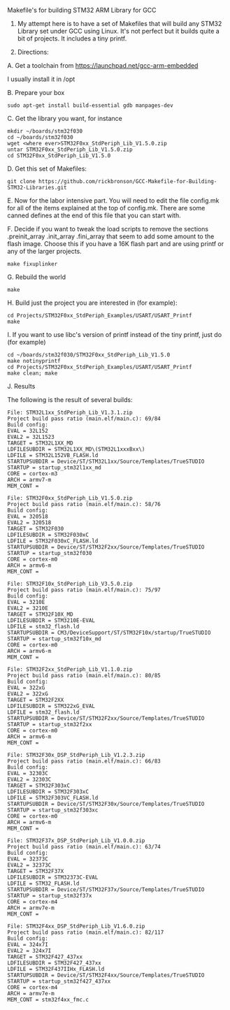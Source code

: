    Makefile's for building STM32 ARM Library for GCC

1.  My attempt here is to have a set of Makefiles that will build any
STM32 Library set under GCC using Linux.  It's not perfect but it
builds quite a bit of projects.  It includes a tiny printf.

2.  Directions:

A. Get a toolchain from https://launchpad.net/gcc-arm-embedded

  I usually install it in /opt

B. Prepare your box

```
sudo apt-get install build-essential gdb manpages-dev
```

C. Get the library you want, for instance

```
mkdir ~/boards/stm32f030
cd ~/boards/stm32f030
wget <where ever>STM32F0xx_StdPeriph_Lib_V1.5.0.zip
untar STM32F0xx_StdPeriph_Lib_V1.5.0.zip
cd STM32F0xx_StdPeriph_Lib_V1.5.0
```

D. Get this set of Makefiles:

```
git clone https://github.com/rickbronson/GCC-Makefile-for-Building-STM32-Libraries.git
```

E. Now for the labor intensive part.  You will need to edit the file
config.mk for all of the items explained at the top of config.mk.
There are some canned defines at the end of this file that you can
start with.

F. Decide if you want to tweak the load scripts to remove the sections
.preinit_array .init_array .fini_array that seem to add some amount to
the flash image.  Choose this if you have a 16K flash part and are
using printf or any of the larger projects.

```
make fixuplinker
```

G. Rebuild the world

```
make
```

H. Build just the project you are interested in (for example):

```
cd Projects/STM32F0xx_StdPeriph_Examples/USART/USART_Printf
make
```

I. If you want to use libc's version of printf instead of the tiny
printf, just do (for example)

```
cd ~/boards/stm32f030/STM32F0xx_StdPeriph_Lib_V1.5.0
make notinyprintf
cd Projects/STM32F0xx_StdPeriph_Examples/USART/USART_Printf
make clean; make
```

J. Results

  The following is the result of several builds:
	
```
File: STM32L1xx_StdPeriph_Lib_V1.3.1.zip
Project build pass ratio (main.elf/main.c): 69/84
Build config:
EVAL = 32L152
EVAL2 = 32L1523
TARGET = STM32L1XX_MD
LDFILESUBDIR = STM32L1XX_MD\(STM32L1xxxBxx\)
LDFILE = STM32L152VB_FLASH.ld
STARTUPSUBDIR = Device/ST/STM32L1xx/Source/Templates/TrueSTUDIO
STARTUP = startup_stm32l1xx_md
CORE = cortex-m3
ARCH = armv7-m
MEM_CONT = 

File: STM32F0xx_StdPeriph_Lib_V1.5.0.zip
Project build pass ratio (main.elf/main.c): 58/76
Build config:
EVAL = 320518
EVAL2 = 320518
TARGET = STM32F030
LDFILESUBDIR = STM32F030xC
LDFILE = STM32F030xC_FLASH.ld
STARTUPSUBDIR = Device/ST/STM32F2xx/Source/Templates/TrueSTUDIO
STARTUP = startup_stm32f030
CORE = cortex-m0
ARCH = armv6-m
MEM_CONT = 

File: STM32F10x_StdPeriph_Lib_V3.5.0.zip
Project build pass ratio (main.elf/main.c): 75/97
Build config:
EVAL = 3210E
EVAL2 = 3210E
TARGET = STM32F10X_MD
LDFILESUBDIR = STM3210E-EVAL
LDFILE = stm32_flash.ld
STARTUPSUBDIR = CM3/DeviceSupport/ST/STM32F10x/startup/TrueSTUDIO
STARTUP = startup_stm32f10x_md
CORE = cortex-m0
ARCH = armv6-m
MEM_CONT = 

File: STM32F2xx_StdPeriph_Lib_V1.1.0.zip
Project build pass ratio (main.elf/main.c): 80/85
Build config:
EVAL = 322xG
EVAL2 = 322xG
TARGET = STM32F2XX
LDFILESUBDIR = STM322xG_EVAL
LDFILE = stm32_flash.ld
STARTUPSUBDIR = Device/ST/STM32F2xx/Source/Templates/TrueSTUDIO
STARTUP = startup_stm32f2xx
CORE = cortex-m0
ARCH = armv6-m
MEM_CONT = 

File: STM32F30x_DSP_StdPeriph_Lib_V1.2.3.zip
Project build pass ratio (main.elf/main.c): 66/83
Build config:
EVAL = 32303C
EVAL2 = 32303C
TARGET = STM32F303xC
LDFILESUBDIR = STM32F303xC
LDFILE = STM32F303VC_FLASH.ld
STARTUPSUBDIR = Device/ST/STM32F30x/Source/Templates/TrueSTUDIO
STARTUP = startup_stm32f303xc
CORE = cortex-m0
ARCH = armv6-m
MEM_CONT = 

File: STM32F37x_DSP_StdPeriph_Lib_V1.0.0.zip
Project build pass ratio (main.elf/main.c): 63/74
Build config:
EVAL = 32373C
EVAL2 = 32373C
TARGET = STM32F37X
LDFILESUBDIR = STM32373C-EVAL
LDFILE = STM32_FLASH.ld
STARTUPSUBDIR = Device/ST/STM32F37x/Source/Templates/TrueSTUDIO
STARTUP = startup_stm32f37x
CORE = cortex-m4
ARCH = armv7e-m
MEM_CONT = 

File: STM32F4xx_DSP_StdPeriph_Lib_V1.6.0.zip
Project build pass ratio (main.elf/main.c): 82/117
Build config:
EVAL = 324x7I
EVAL2 = 324x7I
TARGET = STM32F427_437xx
LDFILESUBDIR = STM32F427_437xx
LDFILE = STM32F437IIHx_FLASH.ld
STARTUPSUBDIR = Device/ST/STM32F4xx/Source/Templates/TrueSTUDIO
STARTUP = startup_stm32f427_437xx
CORE = cortex-m4
ARCH = armv7e-m
MEM_CONT = stm32f4xx_fmc.c
```
